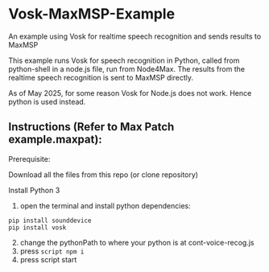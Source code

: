 # Vosk-MaxMSP-Example
An example using Vosk for realtime speech recognition and sends results to MaxMSP

This example runs Vosk for speech recognition in Python, called from python-shell in a node.js file, run from Node4Max. The results from the realtime speech recognition is sent to MaxMSP directly.

As of May 2025, for some reason Vosk for Node.js does not work. Hence python is used instead.


## Instructions (Refer to Max Patch example.maxpat):
Prerequisite: 

Download all the files from this repo (or clone repository)

Install Python 3

1) open the terminal and install python dependencies:
```
pip install sounddevice
pip install vosk
```
2) change the pythonPath to where your python is at cont-voice-recog.js
3) press `script npm i`
4) press script start
